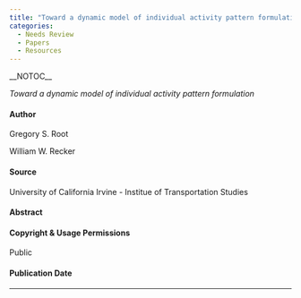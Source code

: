 ```yaml
---
title: "Toward a dynamic model of individual activity pattern formulation"
categories:
  - Needs Review
  - Papers
  - Resources
---
```


\_\_NOTOC\_\_

*Toward a dynamic model of individual activity pattern formulation*

#### Author

Gregory S. Root

William W. Recker

#### Source

University of California Irvine - Institue of Transportation Studies

#### Abstract

#### Copyright & Usage Permissions

Public

#### Publication Date

------------------------------------------------------------------------

<comments />

